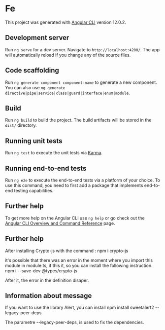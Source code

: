 # Fe

This project was generated with [Angular CLI](https://github.com/angular/angular-cli) version 12.0.2.

## Development server

Run `ng serve` for a dev server. Navigate to `http://localhost:4200/`. The app will automatically reload if you change any of the source files.

## Code scaffolding

Run `ng generate component component-name` to generate a new component. You can also use `ng generate directive|pipe|service|class|guard|interface|enum|module`.

## Build

Run `ng build` to build the project. The build artifacts will be stored in the `dist/` directory.

## Running unit tests

Run `ng test` to execute the unit tests via [Karma](https://karma-runner.github.io).

## Running end-to-end tests

Run `ng e2e` to execute the end-to-end tests via a platform of your choice. To use this command, you need to first add a package that implements end-to-end testing capabilities.

## Further help

To get more help on the Angular CLI use `ng help` or go check out the [Angular CLI Overview and Command Reference](https://angular.io/cli) page.


## Further help

After installing Crypto-js with the command :
npm i crypto-js

it's possible that there was an error in the moment where you import this module in module.ts, if this it, so you can install the following instruction.
npm i --save-dev @types/crypto-js 

After it, the error in the definition disaper.

## Information about message
If you want to use the library Alert, you can install
npm install sweetalert2 --legacy-peer-deps

The parametre --legacy-peer-deps, is used to fix the dependencies.






